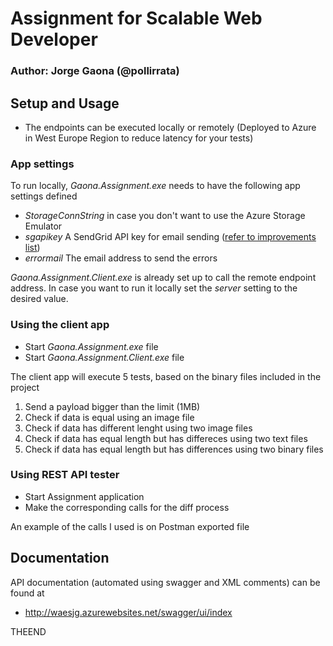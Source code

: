 # Assignment for Scalable Web Developer
### Author: Jorge Gaona (@pollirrata) 

## Setup and Usage

- The endpoints can be executed locally or remotely (Deployed to Azure in West Europe Region to reduce latency for your tests)

### App settings
To run locally, _Gaona.Assignment.exe_ needs to have the following app settings defined
- _StorageConnString_ in case you don't want to use the Azure Storage Emulator
- _sgapikey_ A SendGrid API key for email sending ([refer to improvements list](https://github.com/pollirrata/assignment/wiki/Improvements))
- _errormail_ The email address to send the errors

_Gaona.Assignment.Client.exe_ is already set up to call the remote endpoint address. In case you want to run it locally set the _server_ setting to the desired value.

### Using the client app
- Start _Gaona.Assignment.exe_ file
- Start _Gaona.Assignment.Client.exe_ file

The client app will execute 5 tests, based on the binary files included in the project

1. Send a payload bigger than the limit (1MB)
1. Check if data is equal using an image file
1. Check if data has different lenght using two image files
1. Check if data has equal length but has differeces using two text files
1. Check if data has equal length but has differences using two binary files



### Using REST API tester
- Start Assignment application
- Make the corresponding calls for the diff process

An example of the calls I used is on Postman exported file



## Documentation
API documentation (automated using swagger and XML comments) can be found at
- http://waesjg.azurewebsites.net/swagger/ui/index


THEEND
